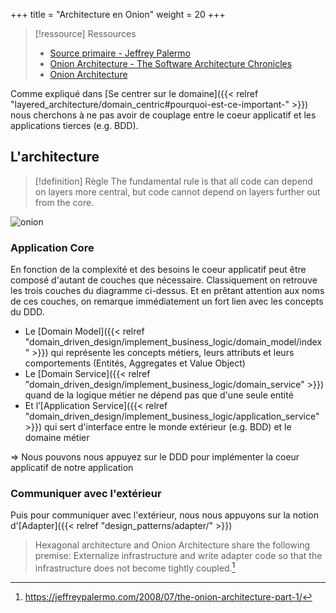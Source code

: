 +++
title = "Architecture en Onion"
weight = 20
+++

> [!ressource] Ressources
> - [Source primaire - Jeffrey Palermo](https://jeffreypalermo.com/2008/07/the-onion-architecture-part-1/)
> - [Onion Architecture - The Software Architecture Chronicles](https://herbertograca.com/2017/09/21/onion-architecture/)
> - [Onion Architecture](https://medium.com/expedia-group-tech/onion-architecture-deed8a554423)

Comme expliqué dans [Se centrer sur le domaine]({{< relref "layered_architecture/domain_centric#pourquoi-est-ce-important-" >}}) nous cherchons à ne pas avoir de couplage entre le coeur applicatif et les applications tierces (e.g. BDD).

## L'architecture

> [!definition] Règle
> The fundamental rule is that all code can depend on layers more central, but code cannot depend on layers further out from the core.

![onion](layered_architecture/onion/images/onion_architecture.png)

### Application Core
En fonction de la complexité et des besoins le coeur applicatif peut être composé d'autant de couches que nécessaire. Classiquement on retrouve les trois couches du diagramme ci-dessus. Et en prêtant attention aux noms de ces couches, on remarque immédiatement un fort lien avec les concepts du DDD.
- Le [Domain Model]({{< relref "domain_driven_design/implement_business_logic/domain_model/index" >}}) qui représente les concepts métiers, leurs attributs et leurs comportements (Entités, Aggregates et Value Object)
- Le [Domain Service]({{< relref "domain_driven_design/implement_business_logic/domain_service" >}}) quand de la logique métier ne dépend pas que d'une seule entité
- Et l’[Application Service]({{< relref "domain_driven_design/implement_business_logic/application_service" >}}) qui sert d'interface entre le monde extérieur (e.g. BDD) et le domaine métier

=> Nous pouvons nous appuyez sur le DDD pour implémenter la coeur applicatif de notre application

### Communiquer avec l'extérieur
Puis pour communiquer avec l'extérieur, nous nous appuyons sur la notion d'[Adapter]({{< relref "design_patterns/adapter/" >}})

> Hexagonal architecture and Onion Architecture share the following premise: Externalize infrastructure and write adapter code so that the infrastructure does not become tightly coupled.[^1]

[^1]: https://jeffreypalermo.com/2008/07/the-onion-architecture-part-1/